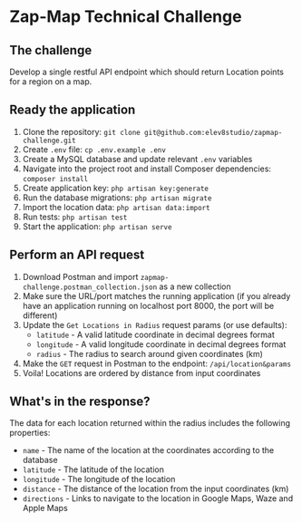 # Zap-Map Technical Challenge

## The challenge

Develop a single restful API endpoint which should return Location points for a region on a map.

## Ready the application

1. Clone the repository: `git clone git@github.com:elev8studio/zapmap-challenge.git`
2. Create `.env` file: `cp .env.example .env`
3. Create a MySQL database and update relevant `.env` variables
4. Navigate into the project root and install Composer dependencies: `composer install`
5. Create application key: `php artisan key:generate`
6. Run the database migrations: `php artisan migrate`
7. Import the location data: `php artisan data:import`
8. Run tests: `php artisan test`
9. Start the application: `php artisan serve`

## Perform an API request

1. Download Postman and import `zapmap-challenge.postman_collection.json` as a new collection
2. Make sure the URL/port matches the running application (if you already have an application running on localhost port 8000, the port will be different)
3. Update the `Get Locations in Radius` request params (or use defaults):
   * `latitude` - A valid latitude coordinate in decimal degrees format
   * `longitude` - A valid longitude coordinate in decimal degrees format
   * `radius` - The radius to search around given coordinates (km)
4. Make the `GET` request in Postman to the endpoint: `/api/location&params`
5. Voila! Locations are ordered by distance from input coordinates

## What's in the response?

The data for each location returned within the radius includes the following properties:

* `name` - The name of the location at the coordinates according to the database
* `latitude` - The latitude of the location
* `longitude` - The longitude of the location
* `distance` - The distance of the location from the input coordinates (km)
* `directions` - Links to navigate to the location in Google Maps, Waze and Apple Maps
